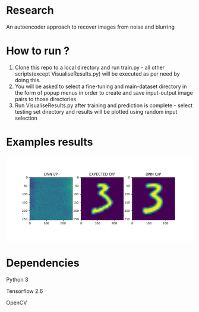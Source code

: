 # Research
An autoencoder approach to recover images from noise and blurring

# How to run ?

1. Clone this repo to a local directory and run train.py - all other scripts(except VisualiseResults.py) will be executed as per need by doing this.
2. You will be asked to select a fine-tuning and main-dataset directory in the form of popup menus in order to create and save input-output image pairs to those directories
3. Run VisualiseResults.py after training and prediction is complete - select testing set directory and results will be plotted using random input selection


# Examples results

![](./results/Figure_10.png)


# Dependencies 

Python 3

Tensorflow 2.6

OpenCV

